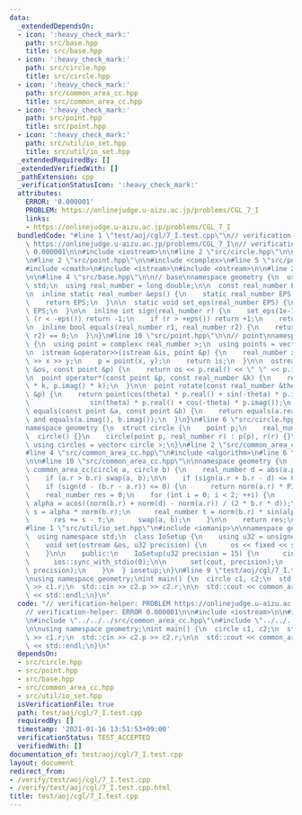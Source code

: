 ```yaml
---
data:
  _extendedDependsOn:
  - icon: ':heavy_check_mark:'
    path: src/base.hpp
    title: src/base.hpp
  - icon: ':heavy_check_mark:'
    path: src/circle.hpp
    title: src/circle.hpp
  - icon: ':heavy_check_mark:'
    path: src/common_area_cc.hpp
    title: src/common_area_cc.hpp
  - icon: ':heavy_check_mark:'
    path: src/point.hpp
    title: src/point.hpp
  - icon: ':heavy_check_mark:'
    path: src/util/io_set.hpp
    title: src/util/io_set.hpp
  _extendedRequiredBy: []
  _extendedVerifiedWith: []
  _pathExtension: cpp
  _verificationStatusIcon: ':heavy_check_mark:'
  attributes:
    ERROR: '0.000001'
    PROBLEM: https://onlinejudge.u-aizu.ac.jp/problems/CGL_7_I
    links:
    - https://onlinejudge.u-aizu.ac.jp/problems/CGL_7_I
  bundledCode: "#line 1 \"test/aoj/cgl/7_I.test.cpp\"\n// verification-helper: PROBLEM\
    \ https://onlinejudge.u-aizu.ac.jp/problems/CGL_7_I\n// verification-helper: ERROR\
    \ 0.000001\n\n#include <iostream>\n\n#line 2 \"src/circle.hpp\"\n\n#include <vector>\n\
    \n#line 2 \"src/point.hpp\"\n\n#include <complex>\n#line 5 \"src/point.hpp\"\n\
    #include <cmath>\n#include <istream>\n#include <ostream>\n\n#line 2 \"src/base.hpp\"\
    \n\n#line 4 \"src/base.hpp\"\n\n// base\nnamespace geometry {\n  using namespace\
    \ std;\n  using real_number = long double;\n\n  const real_number PI = acosl(-1);\n\
    \n  inline static real_number &eps() {\n    static real_number EPS = 1e-10;\n\
    \    return EPS;\n  }\n\n  static void set_eps(real_number EPS) {\n    eps() =\
    \ EPS;\n  }\n\n  inline int sign(real_number r) {\n    set_eps(1e-10);\n    if\
    \ (r < -eps()) return -1;\n    if (r > +eps()) return +1;\n    return 0;\n  }\n\
    \n  inline bool equals(real_number r1, real_number r2) {\n    return sign(r1 -\
    \ r2) == 0;\n  }\n}\n#line 10 \"src/point.hpp\"\n\n// point\nnamespace geometry\
    \ {\n  using point = complex< real_number >;\n  using points = vector< point >;\n\
    \n  istream &operator>>(istream &is, point &p) {\n    real_number x, y;\n    is\
    \ >> x >> y;\n    p = point(x, y);\n    return is;\n  }\n\n  ostream &operator<<(ostream\
    \ &os, const point &p) {\n    return os << p.real() << \" \" << p.imag();\n  }\n\
    \n  point operator*(const point &p, const real_number &k) {\n    return point(p.real()\
    \ * k, p.imag() * k);\n  }\n\n  point rotate(const real_number &theta, const point\
    \ &p) {\n    return point(cos(theta) * p.real() + sin(-theta) * p.imag(),\n  \
    \               sin(theta) * p.real() + cos(-theta) * p.imag());\n  }\n\n  bool\
    \ equals(const point &a, const point &b) {\n    return equals(a.real(), b.real())\
    \ and equals(a.imag(), b.imag());\n  }\n}\n#line 6 \"src/circle.hpp\"\n\n// circle\n\
    namespace geometry {\n  struct circle {\n    point p;\n    real_number r;\n  \
    \  circle() {}\n    circle(point p, real_number r) : p(p), r(r) {}\n  };\n\n \
    \ using circles = vector< circle >;\n}\n#line 2 \"src/common_area_cc.hpp\"\n\n\
    #line 4 \"src/common_area_cc.hpp\"\n#include <algorithm>\n#line 6 \"src/common_area_cc.hpp\"\
    \n\n#line 10 \"src/common_area_cc.hpp\"\n\nnamespace geometry {\n  real_number\
    \ common_area_cc(circle a, circle b) {\n    real_number d = abs(a.p - b.p);\n\
    \    if (a.r > b.r) swap(a, b);\n\n    if (sign(a.r + b.r - d) <= 0) return 0;\n\
    \    if (sign(d - (b.r - a.r)) <= 0) {\n      return norm(a.r) * PI;\n    }\n\n\
    \    real_number res = 0;\n    for (int i = 0; i < 2; ++i) {\n      real_number\
    \ alpha = acos((norm(b.r) + norm(d) - norm(a.r)) / (2 * b.r * d));\n      real_number\
    \ s = alpha * norm(b.r);\n      real_number t = norm(b.r) * sin(alpha) * cos(alpha);\n\
    \      res += s - t;\n      swap(a, b);\n    }\n\n    return res;\n  }\n}\n\n\
    #line 1 \"src/util/io_set.hpp\"\n#include <iomanip>\n\nnamespace geometry {\n\
    \  using namespace std;\n  class IoSetup {\n    using u32 = unsigned int;\n\n\
    \    void set(ostream &os, u32 precision) {\n      os << fixed << setprecision(precision);\n\
    \    }\n\n    public:\n    IoSetup(u32 precision = 15) {\n      cin.tie(0);\n\
    \      ios::sync_with_stdio(0);\n\n      set(cout, precision);\n      set(cerr,\
    \ precision);\n    }\n  } iosetup;\n}\n#line 9 \"test/aoj/cgl/7_I.test.cpp\"\n\
    \nusing namespace geometry;\nint main() {\n  circle c1, c2;\n  std::cin >> c1.p\
    \ >> c1.r;\n  std::cin >> c2.p >> c2.r;\n\n  std::cout << common_area_cc(c1, c2)\
    \ << std::endl;\n}\n"
  code: "// verification-helper: PROBLEM https://onlinejudge.u-aizu.ac.jp/problems/CGL_7_I\n\
    // verification-helper: ERROR 0.000001\n\n#include <iostream>\n\n#include \"../../../src/circle.hpp\"\
    \n#include \"../../../src/common_area_cc.hpp\"\n#include \"../../../src/util/io_set.hpp\"\
    \n\nusing namespace geometry;\nint main() {\n  circle c1, c2;\n  std::cin >> c1.p\
    \ >> c1.r;\n  std::cin >> c2.p >> c2.r;\n\n  std::cout << common_area_cc(c1, c2)\
    \ << std::endl;\n}\n"
  dependsOn:
  - src/circle.hpp
  - src/point.hpp
  - src/base.hpp
  - src/common_area_cc.hpp
  - src/util/io_set.hpp
  isVerificationFile: true
  path: test/aoj/cgl/7_I.test.cpp
  requiredBy: []
  timestamp: '2021-01-16 13:51:53+09:00'
  verificationStatus: TEST_ACCEPTED
  verifiedWith: []
documentation_of: test/aoj/cgl/7_I.test.cpp
layout: document
redirect_from:
- /verify/test/aoj/cgl/7_I.test.cpp
- /verify/test/aoj/cgl/7_I.test.cpp.html
title: test/aoj/cgl/7_I.test.cpp
---
```

